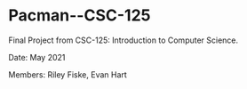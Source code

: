 # Pacman--CSC-125
Final Project from CSC-125: Introduction to Computer Science.

Date: May 2021

Members: Riley Fiske, Evan Hart
